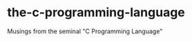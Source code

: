 the-c-programming-language
==========================

Musings from the seminal "C Programming Language"
